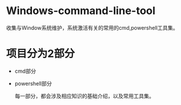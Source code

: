 # Windows-command-line-tool
收集与Window系统维护，系统激活有关的常用的cmd,powershell工具集。
# 项目分为2部分
* cmd部分
* powershell部分
  
  每一部分，都会涉及相应知识的基础介绍，以及常用工具集。
